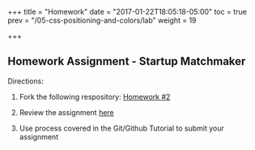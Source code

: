 +++
title = "Homework"
date = "2017-01-22T18:05:18-05:00"
toc = true
prev = "/05-css-positioning-and-colors/lab"
weight = 19

+++

## Homework Assignment - Startup Matchmaker

Directions:

1. Fork the following respository: [Homework #2](https://github.com/FEWD-1-11-17/homework-02-startup-matchmaker)

2. Review the assignment [here](https://github.com/FEWD-1-11-17/homework-02-startup-matchmaker/blob/master/README.md)

3. Use process covered in the Git/Github Tutorial to submit your assignment

